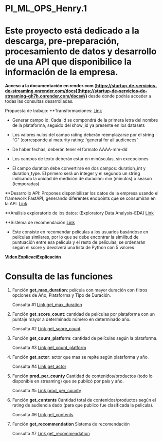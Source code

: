 # PI_ML_OPS_Henry.1
# Este proyecto está dedicado a la descarga, pre-preparación, procesamiento de datos y desarrollo de una API que  disponibilice la información de la empresa.

 **Acceso a la documentación en render.com [https://startup-de-servicios-de-streaming.onrender.com/docs](https://startup-de-servicios-de-streaming-gh7h.onrender.com/docs#/)**   desde donde podrás acceder a todas las consultas desarrolladas.
 
 Propuesta de trabajo:
 **Transformaciones: [Link](https://github.com/Yina-sanchez/PI_ML_OPS_Henry.1/blob/main/ETl_plataformas_stremer.ipynb)

 * Generar campo id: Cada id se compondrá de la primera letra del nombre de la plataforma, seguido del show_id ya presente en los datasets 

 * Los valores nulos del campo rating deberán reemplazarse por el string “G” (corresponde al maturity rating: “general for all audiences”

 * De haber fechas, deberán tener el formato AAAA-mm-dd

 * Los campos de texto deberán estar en minúsculas, sin excepciones

 * El campo duration debe convertirse en dos campos: duration_int y duration_type. El primero será un integer y el segundo un string indicando la unidad de medición de duración: min (minutos) o season (temporadas)
 
 **Desarrollo API: Propones disponibilizar los datos de la empresa usando el framework FastAPI, generando diferentes endpoints que se consumiran en la API. [Link](https://github.com/Yina-sanchez/PI_ML_OPS_Henry.1/blob/main/API.ipynb)
 
 **Análisis exploratorio de los datos: (Exploratory Data Analysis-EDA) [Link](https://github.com/Yina-sanchez/PI_ML_OPS_Henry.1/blob/main/EDA_plataformas.ipynb)
 
 **Sistema de recomendación   [Link](https://github.com/Yina-sanchez/PI_ML_OPS_Henry.1/blob/main/ML_sistema_recomendacion.ipynb)
 * Éste consiste en recomendar películas a los usuarios basándose en películas similares, por lo que se debe encontrar la similitud de puntuación entre esa película y el resto de películas, se ordenarán según el score y devolverá una lista de Python con 5 valores
 
 [**Video ExplicaciExplicación**]()
 
 # Consulta de las funciones 

  1. Función **get_max_duration**: película con mayor duración con filtros opciones de Año, Plataforma y Tipo de Duración.
  
     Consulta #1 [Link get_max_duration](https://startup-de-servicios-de-streaming-gh7h.onrender.com/get_max_duration/%7Banio%7D/%7Bplataforma%7D/%7Bdtype%7D?year=2021&platform=hulu&duration_type=min)

 2. Función **get_score_count**: cantidad de películas por plataforma con un puntaje mayor a determinado número en determinado año.
     
     Consulta #2 [Link get_score_count](https://startup-de-servicios-de-streaming-gh7h.onrender.com/get_score_count/disney/3.2/2011)
 
 3. Función **get_count_platform**: cantidad de películas según la plataforma.

    Consulta #3 [Link get_count_platform](https://startup-de-servicios-de-streaming-gh7h.onrender.com/get_count_platform/amazon)
 
 4. Función **get_actor**: actor que mas se repite según plataforma y año.
 
    Consulta #4 [Link get_actor](https://startup-de-servicios-de-streaming-gh7h.onrender.com/get_actor/amazon/2014)

 5. Función **prod_per_county** Cantidad de contenidos/productos (todo lo disponible en streaming) que se publicó por país y año.

    Consulta #5 [Link prod_per_county](https://startup-de-servicios-de-streaming-gh7h.onrender.com/prod_per_county/movie/argentina/2020)

 6. Función **get_contents** Cantidad total de contenidos/productos  según el rating de audiencia dado (para que publico fue clasificada la pelicula).
   
    Consulta #6 [Link get_contents](https://startup-de-servicios-de-streaming-gh7h.onrender.com/get_contents/tv-g)
  
 7. Función **get_recommendation** Sistema de recomendación
    
    Consulta #7 [Link get_recommendation](https://startup-de-servicios-de-streaming-gh7h.onrender.com/get_recommendation/sing%20and%20dance%20with%20kiiyii)
    
